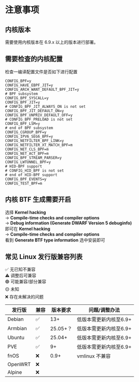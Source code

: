 
# 注意事项

## 内核版本
需要使用内核版本在 6.9.x 以上的版本进行部署。

## 需要检查的内核配置
检查一编译配置文件是否如下进行配置
```text
CONFIG_BPF=y
CONFIG_HAVE_EBPF_JIT=y
CONFIG_ARCH_WANT_DEFAULT_BPF_JIT=y
# BPF subsystem
CONFIG_BPF_SYSCALL=y
CONFIG_BPF_JIT=y
# CONFIG_BPF_JIT_ALWAYS_ON is not set
CONFIG_BPF_JIT_DEFAULT_ON=y
CONFIG_BPF_UNPRIV_DEFAULT_OFF=y
# CONFIG_BPF_PRELOAD is not set
CONFIG_BPF_LSM=y
# end of BPF subsystem
CONFIG_CGROUP_BPF=y
CONFIG_IPV6_SEG6_BPF=y
CONFIG_NETFILTER_BPF_LINK=y
CONFIG_NETFILTER_XT_MATCH_BPF=m
CONFIG_NET_CLS_BPF=m
CONFIG_NET_ACT_BPF=m
CONFIG_BPF_STREAM_PARSER=y
CONFIG_LWTUNNEL_BPF=y
# HID-BPF support
# CONFIG_HID_BPF is not set
# end of HID-BPF support
CONFIG_BPF_EVENTS=y
CONFIG_TEST_BPF=m
```


## 内核 BTF 生成需要开启
选择
**Kernel hacking**   
  -> **Compile-time checks and compiler options**   
    -> **Debug information (Generate DWARF Version 5 debuginfo)**  
即可在 
**Kernel hacking**   
  -> **Compile-time checks and compiler options**  
看到 **Generate BTF type information**
选中安装即可



## 常见 Linux 发行版兼容列表

✅ 无已知不兼容  
⚠️ 调整后可兼容  
🟢 可能兼容/部分兼容  
🟡 未知  
❌ 存在未解决的问题  

| 发行版 | 兼容 | 版本要求 | 问题/调整办法 |  
|---|---|---|---|  
| Debian  | ✅ | 13+ | 低版本需更新内核至6.9+ |  
| Armbian | ✅ | 25.05+？ | 低版本需更新内核至6.9+ |  
| Ubuntu  | ✅ | 25.04+ | 低版本需更新内核至6.9+ |  
| PVE | ✅ | 9+ | 低版本需更新内核至6.9+ |  
| fnOS  | ❌ | 0.9+ | vmlinux 不兼容 |  
| OpenWRT | ❌ |  |  |  
| Alpine | ❌ |  |  |  

